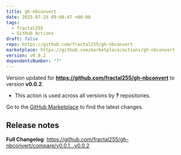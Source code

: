 ```yaml
---
title: gh-nbconvert
date: 2025-07-25 09:00:47 +00:00
tags:
  - fractal255
  - GitHub Actions
draft: false
repo: https://github.com/fractal255/gh-nbconvert
marketplace: https://github.com/marketplace/actions/gh-nbconvert
version: v0.0.2
dependentsNumber: "?"
---
```



Version updated for **https://github.com/fractal255/gh-nbconvert** to version **v0.0.2**.
- This action is used across all versions by **?** repositories.

Go to the [GitHub Marketplace](https://github.com/marketplace/actions/gh-nbconvert) to find the latest changes.

## Release notes

**Full Changelog**: https://github.com/fractal255/gh-nbconvert/compare/v0.0.1...v0.0.2

